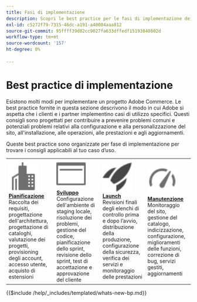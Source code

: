 ```yaml
---
title: Fasi di implementazione
description: Scopri le best practice per le fasi di implementazione dei progetti Adobe Commerce.
exl-id: c5272f79-7315-46dc-a191-a40004aaa812
source-git-commit: 95ffff39d82cc9027fa633dffedf15193040802d
workflow-type: tm+mt
source-wordcount: '157'
ht-degree: 0%

---
```


# Best practice di implementazione

Esistono molti modi per implementare un progetto Adobe Commerce. Le best practice fornite in questa sezione descrivono il modo in cui Adobe si aspetta che i clienti e i partner implementino casi di utilizzo specifici. Questi consigli sono progettati per contribuire a prevenire problemi comuni e potenziali problemi relativi alla configurazione e alla personalizzazione del sito, all&#39;installazione, alle operazioni, alle prestazioni e agli aggiornamenti.

Queste best practice sono organizzate per fase di implementazione per trovare i consigli applicabili al tuo caso d’uso.

<table style="table-layout:fixed">
<tr>
  <td>
    <a href="planning/overview.md">
    <img alt="Pianificazione" src="../../assets/icons/enterprise.svg" width="80" height="80"/>
    </a>
    <div>
    <a href="planning/overview.md"><strong>Pianificazione</strong></a>
    </div>
    Raccolta dei requisiti, progettazione dell'architettura, progettazione di cataloghi, valutazione dei progetti, provisioning degli account, accesso utente, acquisto di estensioni
    <br>
  </td>
  <td>
    <a href="development/overview.md">
      <img alt="Sviluppo" src="../../assets/icons/page-rule.svg" width="80" height="80">
    </a>
    <div>
    <a href="development/overview.md"><strong>Sviluppo</strong></a>
    </div>
    Configurazione dell'ambiente di staging locale, risoluzione dei problemi, gestione del codice, pianificazione dello sprint, revisione dello sprint, test di accettazione e approvazione del cliente
    <br>
  </td>
  <td>
    <a href="launch/overview.md">
      <img alt="Launch" src="../../assets/icons/launch.svg" width="80" height="80">
    </a>
    <div>
    <a href="launch/overview.md"><strong>Launch</strong></a>
    </div>
    Revisioni finali degli elenchi di controllo prima e dopo l’avvio, distribuzione della produzione, configurazione della sicurezza, verifica dei servizi e monitoraggio delle prestazioni  
    <br>
  </td>
  <td>
    <a href="maintenance/overview.md">
      <img alt="Manutenzione" src="../../assets/icons/gauge.svg" width="80" height="80">
    </a>
    <div>
    <a href="maintenance/overview.md"><strong>Manutenzione</strong></a>
    </div>
    Monitoraggio del sito, gestione del catalogo, indicizzazione, configurazione, miglioramenti delle funzioni, correzione di bug, servizi gestiti, aggiornamenti   
    <br>
  </td>
</tr>
</table>

{{$include /help/_includes/templated/whats-new-bp.md}}
